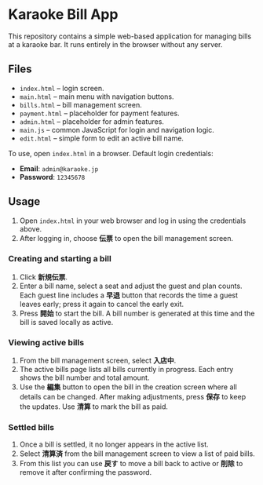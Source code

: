 # Karaoke Bill App

This repository contains a simple web-based application for managing bills at a karaoke bar. It runs entirely in the browser without any server.

## Files
- `index.html` – login screen.
- `main.html` – main menu with navigation buttons.
- `bills.html` – bill management screen.
- `payment.html` – placeholder for payment features.
- `admin.html` – placeholder for admin features.
- `main.js` – common JavaScript for login and navigation logic.
- `edit.html` – simple form to edit an active bill name.

To use, open `index.html` in a browser. Default login credentials:
- **Email**: `admin@karaoke.jp`
- **Password**: `12345678`

## Usage

1. Open `index.html` in your web browser and log in using the credentials above.
2. After logging in, choose **伝票** to open the bill management screen.

### Creating and starting a bill

1. Click **新規伝票**.
2. Enter a bill name, select a seat and adjust the guest and plan counts. Each guest line includes a **早退** button that records the time a guest leaves early; press it again to cancel the early exit.
3. Press **開始** to start the bill. A bill number is generated at this time and the bill is saved locally as active.

### Viewing active bills

1. From the bill management screen, select **入店中**.
2. The active bills page lists all bills currently in progress. Each entry shows the bill number and total amount.
3. Use the **編集** button to open the bill in the creation screen where all details can be changed. After making adjustments, press **保存** to keep the updates. Use **清算** to mark the bill as paid.

### Settled bills

1. Once a bill is settled, it no longer appears in the active list.
2. Select **清算済** from the bill management screen to view a list of paid bills.
3. From this list you can use **戻す** to move a bill back to active or **削除** to remove it after confirming the password.
